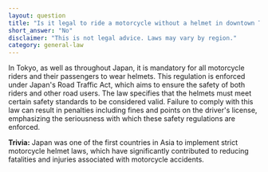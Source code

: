```yaml
---
layout: question
title: "Is it legal to ride a motorcycle without a helmet in downtown Tokyo?"
short_answer: "No"
disclaimer: "This is not legal advice. Laws may vary by region."
category: general-law
---
```

In Tokyo, as well as throughout Japan, it is mandatory for all motorcycle riders and their passengers to wear helmets. This regulation is enforced under Japan's Road Traffic Act, which aims to ensure the safety of both riders and other road users. The law specifies that the helmets must meet certain safety standards to be considered valid. Failure to comply with this law can result in penalties including fines and points on the driver's license, emphasizing the seriousness with which these safety regulations are enforced.

**Trivia:** Japan was one of the first countries in Asia to implement strict motorcycle helmet laws, which have significantly contributed to reducing fatalities and injuries associated with motorcycle accidents.
